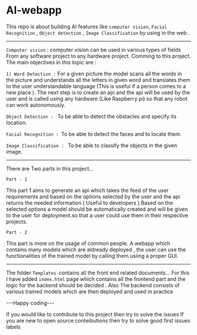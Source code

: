 # AI-webapp
This repo is about building AI features like
`computer vision`,
`Facial Recognition` ,
`Object detection` ,
`Image Classification` 
 by using in the web .

---

`Computer vision` : computer vision can be used in various types of fields From any software project to any hardware project. Comming to this project. The main objectives in this topic are :

`1) Word Detection :` For a given picture the model scans all the words in the picture and understands all the letters in given word and translates them to the user understandable language (This is useful if a person comes to a new place ). The next step is to create an api and the api will be used by the user and is called using any hardware (Like Raspberry pi) so that any robot can work autonomously.

`Object Detection : ` To be able to detect the obstacles and specify its location.

`Facial Recognition : `To be able to detect the faces and to locate them.

`Image Classification : ` To be able to classify the objects in the given image.

---

There are Two parts in this project...

`Part - 1`

This part 1 aims to generate an api which takes the feed of the user requirements and based on the options selected by the user and the api returns the needed information.( Useful to developers ).Based on the selected options a model should be automatically created and will be given to the user for deployment.so that a user could use them in their respective projects.

`Part - 2`

This part is more on the usage of common people. A webapp which contains many models which are aldready deployed , the user can use the  functionalities of the trained model by calling them usiing a proper GUI. 
    
--- 

The folder `Templates `contains all the front end related documents...
For this I have added `index.html` page which contains all the frontend part 
and the logic for the backend should be decided .
Also The backend consists of various trained models which are then deployed and used in practice 

---Happy coding---

If you would like to contribute to this project then try to solve the issues
If you are new to open source conteibutions then try to solve good first issues labels
